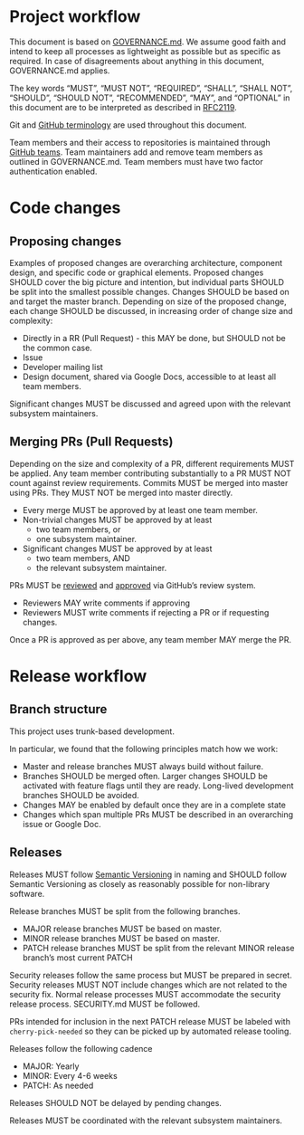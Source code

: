 # Project workflow

This document is based on [GOVERNANCE.md](GOVERNANCE.md). We assume good faith and intend to keep all processes as lightweight as possible but as specific as required. In case of disagreements about anything in this document, GOVERNANCE.md applies.

The key words “MUST”, “MUST NOT”, “REQUIRED”, “SHALL”, “SHALL NOT”, “SHOULD”, “SHOULD NOT”, “RECOMMENDED”, “MAY”, and “OPTIONAL” in this document are to be interpreted as described in [RFC2119](http://tools.ietf.org/html/rfc2119).

Git and [GitHub terminology](https://help.github.com/en/github/getting-started-with-github/github-glossary) are used throughout this document.

Team members and their access to repositories is maintained through [GitHub teams](https://help.github.com/en/github/setting-up-and-managing-organizations-and-teams/about-teams). Team maintainers add and remove team members as outlined in GOVERNANCE.md. Team members must have two factor authentication enabled.

# Code changes

## Proposing changes

Examples of proposed changes are overarching architecture, component design, and specific code or graphical elements. Proposed changes SHOULD cover the big picture and intention, but individual parts SHOULD be split into the smallest possible changes. Changes SHOULD be based on and target the master branch. Depending on size of the proposed change, each change SHOULD be discussed, in increasing order of change size and complexity:
* Directly in a RR (Pull Request) - this MAY be done, but SHOULD not be the common case.
* Issue
* Developer mailing list
* Design document, shared via Google Docs, accessible to at least all team members.

Significant changes MUST be discussed and agreed upon with the relevant subsystem maintainers.

## Merging PRs (Pull Requests)

Depending on the size and complexity of a PR, different requirements MUST be applied. Any team member contributing substantially to a PR MUST NOT count against review requirements.
Commits MUST be merged into master using PRs. They MUST NOT be merged into master directly.
* Every merge MUST be approved by at least one team member.
* Non-trivial changes MUST be approved by at least
  * two team members, or
  * one subsystem maintainer.
* Significant changes MUST be approved by at least
  * two team members, AND
  * the relevant subsystem maintainer.

PRs MUST be [reviewed](https://help.github.com/en/github/collaborating-with-issues-and-pull-requests/reviewing-changes-in-pull-requests) and [approved](https://help.github.com/en/github/collaborating-with-issues-and-pull-requests/approving-a-pull-request-with-required-reviews) via GitHub’s review system.
* Reviewers MAY write comments if approving
* Reviewers MUST write comments if rejecting a PR or if requesting changes.

Once a PR is approved as per above, any team member MAY merge the PR.

# Release workflow

## Branch structure

This project uses trunk-based development.

In particular, we found that the following principles match how we work:
* Master and release branches MUST always build without failure.
* Branches SHOULD be merged often. Larger changes SHOULD be activated with feature flags until they are ready. Long-lived development branches SHOULD be avoided.
* Changes MAY be enabled by default once they are in a complete state
* Changes which span multiple PRs MUST be described in an overarching issue or Google Doc.

## Releases

Releases MUST follow [Semantic Versioning](https://semver.org/) in naming and SHOULD follow Semantic Versioning as closely as reasonably possible for non-library software.

Release branches MUST be split from the following branches.
* MAJOR release branches MUST be based on master.
* MINOR release branches MUST be based on master.
* PATCH release branches MUST be split from the relevant MINOR release branch’s most current PATCH

Security releases follow the same process but MUST be prepared in secret. Security releases MUST NOT include changes which are not related to the security fix. Normal release processes MUST accommodate the security release process. SECURITY.md MUST be followed.

PRs intended for inclusion in the next PATCH release MUST be labeled with `cherry-pick-needed` so they can be picked up by automated release tooling.

Releases follow the following cadence
* MAJOR: Yearly
* MINOR: Every 4-6 weeks
* PATCH: As needed

Releases SHOULD NOT be delayed by pending changes.

Releases MUST be coordinated with the relevant subsystem maintainers.
